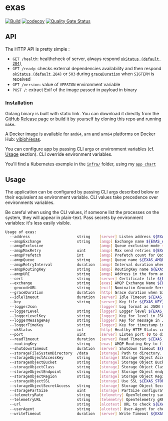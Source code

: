 # exas

[![Build](https://github.com/ViBiOh/exas/workflows/Build/badge.svg)](https://github.com/ViBiOh/exas/actions)
[![codecov](https://codecov.io/gh/ViBiOh/exas/branch/main/graph/badge.svg)](https://codecov.io/gh/ViBiOh/exas)
[![Quality Gate Status](https://sonarcloud.io/api/project_badges/measure?project=ViBiOh_exas&metric=alert_status)](https://sonarcloud.io/dashboard?id=ViBiOh_exas)

## API

The HTTP API is pretty simple :

- `GET /health`: healthcheck of server, always respond [`okStatus (default 204)`](#usage)
- `GET /ready`: checks external dependencies availability and then respond [`okStatus (default 204)`](#usage) or `503` during [`graceDuration`](#usage) when `SIGTERM` is received
- `GET /version`: value of `VERSION` environment variable
- `POST /`: extract Exif of the image passed in payload in binary

### Installation

Golang binary is built with static link. You can download it directly from the [GitHub Release page](https://github.com/ViBiOh/exas/releases) or build it by yourself by cloning this repo and running `make`.

A Docker image is available for `amd64`, `arm` and `arm64` platforms on Docker Hub: [vibioh/exas](https://hub.docker.com/r/vibioh/exas/tags).

You can configure app by passing CLI args or environment variables (cf. [Usage](#usage) section). CLI override environment variables.

You'll find a Kubernetes exemple in the [`infra/`](infra) folder, using my [`app chart`](https://github.com/ViBiOh/charts/tree/main/app)

## Usage

The application can be configured by passing CLI args described below or their equivalent as environment variable. CLI values take precedence over environments variables.

Be careful when using the CLI values, if someone list the processes on the system, they will appear in plain-text. Pass secrets by environment variables: it's less easily visible.

```bash
Usage of exas:
  --address                     string    [server] Listen address ${EXAS_ADDRESS}
  --amqpExchange                string    [amqp] Exchange name ${EXAS_AMQP_EXCHANGE} (default "fibr")
  --amqpExclusive                         [amqp] Queue exclusive mode (for fanout exchange) ${EXAS_AMQP_EXCLUSIVE} (default false)
  --amqpMaxRetry                uint      [amqp] Max send retries ${EXAS_AMQP_MAX_RETRY} (default 3)
  --amqpPrefetch                int       [amqp] Prefetch count for QoS ${EXAS_AMQP_PREFETCH} (default 1)
  --amqpQueue                   string    [amqp] Queue name ${EXAS_AMQP_QUEUE} (default "exas")
  --amqpRetryInterval           duration  [amqp] Interval duration when send fails ${EXAS_AMQP_RETRY_INTERVAL} (default 1h0m0s)
  --amqpRoutingKey              string    [amqp] RoutingKey name ${EXAS_AMQP_ROUTING_KEY} (default "exif_input")
  --amqpURI                     string    [amqp] Address in the form amqps?://<user>:<password>@<address>:<port>/<vhost> ${EXAS_AMQP_URI}
  --cert                        string    [server] Certificate file ${EXAS_CERT}
  --exchange                    string    [exas] AMQP Exchange Name ${EXAS_EXCHANGE} (default "fibr")
  --geocodeURL                  string    [exif] Nominatim Geocode Service URL. This can leak GPS metadatas to a third-party (e.g. "https://nominatim.openstreetmap.org") ${EXAS_GEOCODE_URL}
  --graceDuration               duration  [http] Grace duration when SIGTERM received ${EXAS_GRACE_DURATION} (default 30s)
  --idleTimeout                 duration  [server] Idle Timeout ${EXAS_IDLE_TIMEOUT} (default 2m0s)
  --key                         string    [server] Key file ${EXAS_KEY}
  --loggerJson                            [logger] Log format as JSON ${EXAS_LOGGER_JSON} (default false)
  --loggerLevel                 string    [logger] Logger level ${EXAS_LOGGER_LEVEL} (default "INFO")
  --loggerLevelKey              string    [logger] Key for level in JSON ${EXAS_LOGGER_LEVEL_KEY} (default "level")
  --loggerMessageKey            string    [logger] Key for message in JSON ${EXAS_LOGGER_MESSAGE_KEY} (default "msg")
  --loggerTimeKey               string    [logger] Key for timestamp in JSON ${EXAS_LOGGER_TIME_KEY} (default "time")
  --okStatus                    int       [http] Healthy HTTP Status code ${EXAS_OK_STATUS} (default 204)
  --port                        uint      [server] Listen port (0 to disable) ${EXAS_PORT} (default 1080)
  --readTimeout                 duration  [server] Read Timeout ${EXAS_READ_TIMEOUT} (default 2m0s)
  --routingKey                  string    [exas] AMQP Routing Key to fibr ${EXAS_ROUTING_KEY} (default "exif_output")
  --shutdownTimeout             duration  [server] Shutdown Timeout ${EXAS_SHUTDOWN_TIMEOUT} (default 10s)
  --storageFileSystemDirectory  /data     [storage] Path to directory. Default is dynamic. /data on a server and Current Working Directory in a terminal. ${EXAS_STORAGE_FILE_SYSTEM_DIRECTORY}
  --storageObjectAccessKey      string    [storage] Storage Object Access Key ${EXAS_STORAGE_OBJECT_ACCESS_KEY}
  --storageObjectBucket         string    [storage] Storage Object Bucket ${EXAS_STORAGE_OBJECT_BUCKET}
  --storageObjectClass          string    [storage] Storage Object Class ${EXAS_STORAGE_OBJECT_CLASS}
  --storageObjectEndpoint       string    [storage] Storage Object endpoint ${EXAS_STORAGE_OBJECT_ENDPOINT}
  --storageObjectRegion         string    [storage] Storage Object Region ${EXAS_STORAGE_OBJECT_REGION}
  --storageObjectSSL                      [storage] Use SSL ${EXAS_STORAGE_OBJECT_SSL} (default true)
  --storageObjectSecretAccess   string    [storage] Storage Object Secret Access ${EXAS_STORAGE_OBJECT_SECRET_ACCESS}
  --storagePartSize             uint      [storage] PartSize configuration ${EXAS_STORAGE_PART_SIZE} (default 5242880)
  --telemetryRate               string    [telemetry] OpenTelemetry sample rate, 'always', 'never' or a float value ${EXAS_TELEMETRY_RATE} (default "always")
  --telemetryURL                string    [telemetry] OpenTelemetry gRPC endpoint (e.g. otel-exporter:4317) ${EXAS_TELEMETRY_URL}
  --url                         string    [alcotest] URL to check ${EXAS_URL}
  --userAgent                   string    [alcotest] User-Agent for check ${EXAS_USER_AGENT} (default "Alcotest")
  --writeTimeout                duration  [server] Write Timeout ${EXAS_WRITE_TIMEOUT} (default 2m0s)
```
